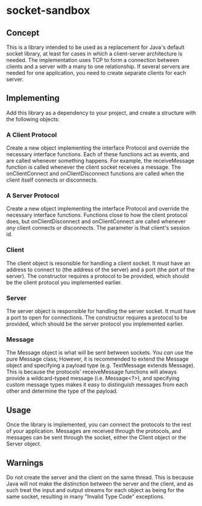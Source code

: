 # socket-sandbox
## Concept
This is a library intended to be used as a replacement for Java's default socket library, at least for cases in which a client-server architecture is needed.
The implementation uses TCP to form a connection between clients and a server with a many to one relationship.
If several servers are needed for one application, you need to create separate clients for each server.
## Implementing
Add this library as a dependency to your project, and create a structure with the following objects:
### A Client Protocol
Create a new object implementing the interface Protocol<Client> and override the necessary interface functions. Each of these functions act as events, and are called whenever something happens.
For example, the receiveMessage function is called whenever the client socket receives a message.
The onClientConnect and onClientDisconnect functions are called when the client itself connects or disconnects.
### A Server Protocol
Create a new object implementing the interface Protocol<Server> and override the necessary interface functions.
Functions close to how the client protocol does, but onClientDisconnect and onClientConnect are called whenever *any* client connects or disconnects. The parameter is that client's session id.
### Client
The client object is resonsible for handling a client socket. It must have an address to connect to (the address of the server) and a port (the port of the server).
The constructor requires a protocol to be provided, which should be the client protocol you implemented earlier.
### Server
The server object is responsible for handling the server socket. It must have a port to open for connections.
The constructor requires a protocol to be provided, which should be the server protocol you implemented earlier.
### Message
The Message object is what will be sent between sockets. You *can* use the pure Message class;
However, it is recommended to extend the Message object and specifying a payload type (e.g. TextMessage<String> extends Message).
This is because the protocols' receiveMessage functions will always provide a wildcard-typed message (i.e. Message<?>), and specifying custom message types makes it easy to distinguish messages from each
other and determine the type of the payload.
## Usage
Once the library is implemented, you can connect the protocols to the rest of your application. Messages are received through the protocols, and messages can be sent through the socket, either the Client object or the Server object.
## Warnings
Do not create the server and the client on the same thread. This is because Java will not make the distinction between the server and the client, and as such treat the input and output streams for each
object as being for the same socket, resulting in many "Invalid Type Code" exceptions.
